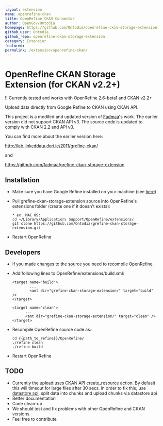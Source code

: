 ```yaml
---
layout: extension
name: openrefine-ckan
title: OpenRefine CKAN Connector
author: OpenGov/Ontodia
homepage: https://github.com/Ontodia/openrefine-ckan-storage-extension
github_user: Ontodia
github_repo: openrefine-ckan-storage-extension
category: Extension
featured: 
permalink: /extension/openrefine-ckan/
---
```



OpenRefine CKAN Storage Extension (for CKAN v2.2+)
==================================================

!! Currently tested and works with OpenRefine 2.6-beta1 and CKAN v2.2+

Upload data directly from Google Refine to CKAN using CKAN API.

This project is a modifed and updated version of [Fadmaa](https://github.com/fadmaa/grefine-ckan-storage-extension)'s work. The earlier version did not support CKAN API v3. The source code is updated to comply with CKAN 2.2 and API v3.

You can find more about the earlier version here:

<http://lab.linkeddata.deri.ie/2011/grefine-ckan/>

and

<https://github.com/fadmaa/grefine-ckan-storage-extension>

Installation
------------

-   Make sure you have Google Refine installed on your machine (see [here](https://github.com/OpenRefine/OpenRefine/releases/tag/2.6-beta.1))
-   Pull grefine-ckan-storage-extension source into OpenRefine's extensions folder (create one if it doesn't exists):

        * ex. MAC OS:
        cd ~/Library/Application\ Support/OpenRefine/extensions/
        git clone https://github.com/Ontodia/grefine-ckan-storage-extension.git

-   Restart OpenRefine

Developers
----------

-   If you made changes to the source you need to recompile OpenRefine.
-   Add following lines to OpenRefine/extensions/build.xml:

        <target name="build">
                ...
                <ant dir="grefine-ckan-storage-extension/" target="build" />
        </target>

        <target name="clean">
              ...
              <ant dir="grefine-ckan-storage-extension/" target="clean" />
        </target>

-   Recompile OpenRefine source code as::

        cd {{path_to_refine}}/OpenRefine/
        ./refine clean
        ./refine build

-   Restart OpenRefine

TODO
----

-   Currently the upload uses CKAN API [create\_resource](http://docs.ckan.org/en/latest/api/#ckan.logic.action.create.resource_create) action. By defualt this will timeout for large files after 30 secs. In order to fix this; use [datastore api](http://docs.ckan.org/en/ckan-2.2/datastore.html), split data into chunks and upload chunks via datastore api
-   Better documentation
-   Code clean-up
-   We should test and fix problems with other OpenRefine and CKAN versions.
-   Feel free to contribute


